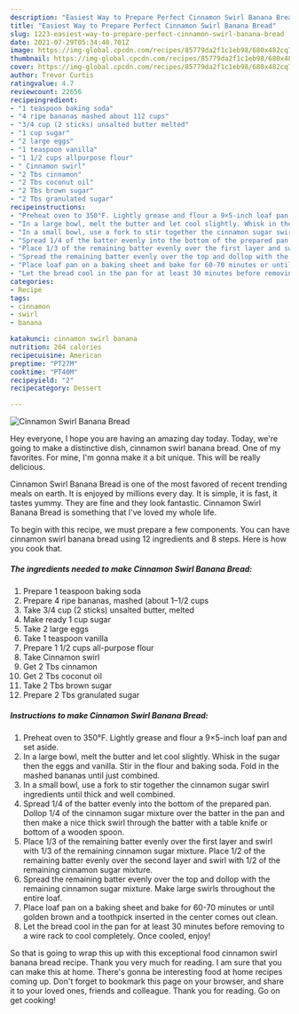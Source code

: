 ```yaml
---
description: "Easiest Way to Prepare Perfect Cinnamon Swirl Banana Bread"
title: "Easiest Way to Prepare Perfect Cinnamon Swirl Banana Bread"
slug: 1223-easiest-way-to-prepare-perfect-cinnamon-swirl-banana-bread
date: 2021-07-29T05:34:48.701Z
image: https://img-global.cpcdn.com/recipes/85779da2f1c1eb98/680x482cq70/cinnamon-swirl-banana-bread-recipe-main-photo.jpg
thumbnail: https://img-global.cpcdn.com/recipes/85779da2f1c1eb98/680x482cq70/cinnamon-swirl-banana-bread-recipe-main-photo.jpg
cover: https://img-global.cpcdn.com/recipes/85779da2f1c1eb98/680x482cq70/cinnamon-swirl-banana-bread-recipe-main-photo.jpg
author: Trevor Curtis
ratingvalue: 4.7
reviewcount: 22656
recipeingredient:
- "1 teaspoon baking soda"
- "4 ripe bananas mashed about 112 cups"
- "3/4 cup (2 sticks) unsalted butter melted"
- "1 cup sugar"
- "2 large eggs"
- "1 teaspoon vanilla"
- "1 1/2 cups allpurpose flour"
- " Cinnamon swirl"
- "2 Tbs cinnamon"
- "2 Tbs coconut oil"
- "2 Tbs brown sugar"
- "2 Tbs granulated sugar"
recipeinstructions:
- "Preheat oven to 350°F. Lightly grease and flour a 9×5-inch loaf pan and set aside."
- "In a large bowl, melt the butter and let cool slightly. Whisk in the sugar then the eggs and vanilla. Stir in the flour and baking soda. Fold in the mashed bananas until just combined."
- "In a small bowl, use a fork to stir together the cinnamon sugar swirl ingredients until thick and well combined."
- "Spread 1/4 of the batter evenly into the bottom of the prepared pan. Dollop 1/4 of the cinnamon sugar mixture over the batter in the pan and then make a nice thick swirl through the batter with a table knife or bottom of a wooden spoon."
- "Place 1/3 of the remaining batter evenly over the first layer and swirl with 1/3 of the remaining cinnamon sugar mixture. Place 1/2 of the remaining batter evenly over the second layer and swirl with 1/2 of the remaining cinnamon sugar mixture."
- "Spread the remaining batter evenly over the top and dollop with the remaining cinnamon sugar mixture. Make large swirls throughout the entire loaf."
- "Place loaf pan on a baking sheet and bake for 60-70 minutes or until golden brown and a toothpick inserted in the center comes out clean."
- "Let the bread cool in the pan for at least 30 minutes before removing to a wire rack to cool completely. Once cooled, enjoy!"
categories:
- Recipe
tags:
- cinnamon
- swirl
- banana

katakunci: cinnamon swirl banana 
nutrition: 264 calories
recipecuisine: American
preptime: "PT27M"
cooktime: "PT40M"
recipeyield: "2"
recipecategory: Dessert

---
```



![Cinnamon Swirl Banana Bread](https://img-global.cpcdn.com/recipes/85779da2f1c1eb98/680x482cq70/cinnamon-swirl-banana-bread-recipe-main-photo.jpg)

Hey everyone, I hope you are having an amazing day today. Today, we're going to make a distinctive dish, cinnamon swirl banana bread. One of my favorites. For mine, I'm gonna make it a bit unique. This will be really delicious.



Cinnamon Swirl Banana Bread is one of the most favored of recent trending meals on earth. It is enjoyed by millions every day. It is simple, it is fast, it tastes yummy. They are fine and they look fantastic. Cinnamon Swirl Banana Bread is something that I've loved my whole life.


To begin with this recipe, we must prepare a few components. You can have cinnamon swirl banana bread using 12 ingredients and 8 steps. Here is how you cook that.

<!--inarticleads1-->

##### The ingredients needed to make Cinnamon Swirl Banana Bread:

1. Prepare 1 teaspoon baking soda
1. Prepare 4 ripe bananas, mashed (about 1–1/2 cups
1. Take 3/4 cup (2 sticks) unsalted butter, melted
1. Make ready 1 cup sugar
1. Take 2 large eggs
1. Take 1 teaspoon vanilla
1. Prepare 1 1/2 cups all-purpose flour
1. Take  Cinnamon swirl
1. Get 2 Tbs cinnamon
1. Get 2 Tbs coconut oil
1. Take 2 Tbs brown sugar
1. Prepare 2 Tbs granulated sugar




<!--inarticleads2-->

##### Instructions to make Cinnamon Swirl Banana Bread:

1. Preheat oven to 350°F. Lightly grease and flour a 9×5-inch loaf pan and set aside.
1. In a large bowl, melt the butter and let cool slightly. Whisk in the sugar then the eggs and vanilla. Stir in the flour and baking soda. Fold in the mashed bananas until just combined.
1. In a small bowl, use a fork to stir together the cinnamon sugar swirl ingredients until thick and well combined.
1. Spread 1/4 of the batter evenly into the bottom of the prepared pan. Dollop 1/4 of the cinnamon sugar mixture over the batter in the pan and then make a nice thick swirl through the batter with a table knife or bottom of a wooden spoon.
1. Place 1/3 of the remaining batter evenly over the first layer and swirl with 1/3 of the remaining cinnamon sugar mixture. Place 1/2 of the remaining batter evenly over the second layer and swirl with 1/2 of the remaining cinnamon sugar mixture.
1. Spread the remaining batter evenly over the top and dollop with the remaining cinnamon sugar mixture. Make large swirls throughout the entire loaf.
1. Place loaf pan on a baking sheet and bake for 60-70 minutes or until golden brown and a toothpick inserted in the center comes out clean.
1. Let the bread cool in the pan for at least 30 minutes before removing to a wire rack to cool completely. Once cooled, enjoy!




So that is going to wrap this up with this exceptional food cinnamon swirl banana bread recipe. Thank you very much for reading. I am sure that you can make this at home. There's gonna be interesting food at home recipes coming up. Don't forget to bookmark this page on your browser, and share it to your loved ones, friends and colleague. Thank you for reading. Go on get cooking!
